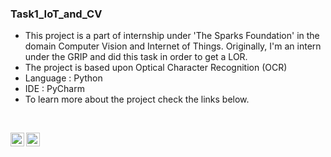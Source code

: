 ### Task1_IoT_and_CV

- This project is a part of internship under 'The Sparks Foundation' in the domain Computer Vision and Internet of Things. Originally, I'm an intern under the GRIP and did this task in order to get a LOR.
- The project is based upon Optical Character Recognition (OCR)
- Language : Python
- IDE : PyCharm
- To learn more about the project check the links below.

<br />

[<img align="left" alt="codeSTACKr | YouTube" width="22px" src="https://cdn.jsdelivr.net/npm/simple-icons@v3/icons/youtube.svg" />][youtube]
[<img align="left" alt="codeSTACKr | LinkedIn" width="22px" src="https://github.com/NANDINI-SAKHARE/devicon/blob/master/icons/linkedin/linkedin-original.svg" />][linkedin]

<br />

</details>

[youtube]: https://youtu.be/zOJNgAdiPEE
[linkedin]: https://www.linkedin.com/posts/nandini-sakhare-950a47209_computervisionandiot-contentdevelopment-gripaugust21-activity-6833740273164587008-VaHI
